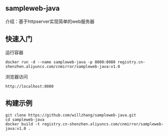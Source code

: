 ## sampleweb-java

介绍：基于httpserver实现简单的web服务器

## 快速入门

运行容器

```
docker run -d --name sampleweb-java -p 8080:8080 registry.cn-shenzhen.aliyuncs.com/cnmirror/sampleweb-java:v1.0
```

浏览器访问

```
http://localhost:8080
```

## 构建示例

```
git clone https://github.com/willzhang/sampleweb-java.git
cd sampleweb-java
docker build -t registry.cn-shenzhen.aliyuncs.com/cnmirror/sampleweb-java:v1.0 .
```

